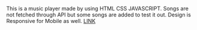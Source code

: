 This is a music player made by using HTML CSS JAVASCRIPT. Songs are not fetched through API but some songs are added to test it out.  Design is Responsive for Mobile as well.
[ LINK ](https://satenderk04.github.io/Music-Player-static-/)
